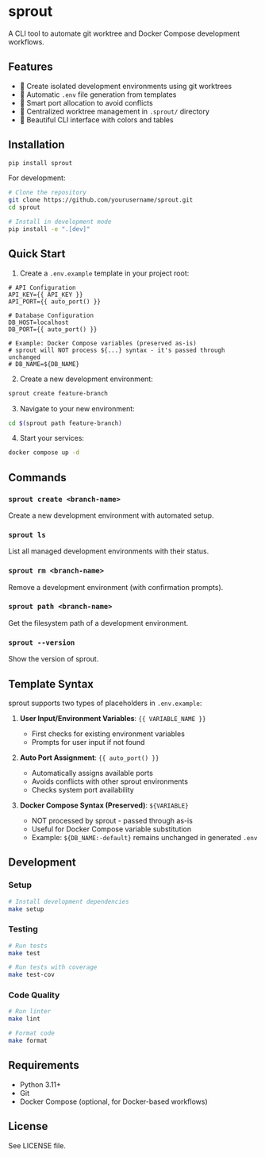 # sprout

A CLI tool to automate git worktree and Docker Compose development workflows.

## Features

- 🌱 Create isolated development environments using git worktrees
- 🔧 Automatic `.env` file generation from templates
- 🚢 Smart port allocation to avoid conflicts
- 📁 Centralized worktree management in `.sprout/` directory
- 🎨 Beautiful CLI interface with colors and tables

## Installation

```bash
pip install sprout
```

For development:
```bash
# Clone the repository
git clone https://github.com/yourusername/sprout.git
cd sprout

# Install in development mode
pip install -e ".[dev]"
```

## Quick Start

1. Create a `.env.example` template in your project root:
```env
# API Configuration
API_KEY={{ API_KEY }}
API_PORT={{ auto_port() }}

# Database Configuration  
DB_HOST=localhost
DB_PORT={{ auto_port() }}

# Example: Docker Compose variables (preserved as-is)
# sprout will NOT process ${...} syntax - it's passed through unchanged
# DB_NAME=${DB_NAME}
```

2. Create a new development environment:
```bash
sprout create feature-branch
```

3. Navigate to your new environment:
```bash
cd $(sprout path feature-branch)
```

4. Start your services:
```bash
docker compose up -d
```

## Commands

### `sprout create <branch-name>`
Create a new development environment with automated setup.

### `sprout ls`
List all managed development environments with their status.

### `sprout rm <branch-name>`
Remove a development environment (with confirmation prompts).

### `sprout path <branch-name>`
Get the filesystem path of a development environment.

### `sprout --version`
Show the version of sprout.

## Template Syntax

sprout supports two types of placeholders in `.env.example`:

1. **User Input/Environment Variables**: `{{ VARIABLE_NAME }}`
   - First checks for existing environment variables
   - Prompts for user input if not found

2. **Auto Port Assignment**: `{{ auto_port() }}`
   - Automatically assigns available ports
   - Avoids conflicts with other sprout environments
   - Checks system port availability

3. **Docker Compose Syntax (Preserved)**: `${VARIABLE}`
   - NOT processed by sprout - passed through as-is
   - Useful for Docker Compose variable substitution
   - Example: `${DB_NAME:-default}` remains unchanged in generated `.env`

## Development

### Setup
```bash
# Install development dependencies
make setup
```

### Testing
```bash
# Run tests
make test

# Run tests with coverage
make test-cov
```

### Code Quality
```bash
# Run linter
make lint

# Format code
make format
```

## Requirements

- Python 3.11+
- Git
- Docker Compose (optional, for Docker-based workflows)

## License

See LICENSE file.
